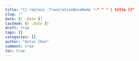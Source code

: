 ```yaml
---
title: "{{ replace .TranslationBaseName "-" " " | title }}"
slug: ""
date: {{ .Date }}
lastmod: {{ .Date }}
draft: true
tags: []
categories: []
author: "Anton Chen"
comment: true
toc: true
---
```


<!--more-->
